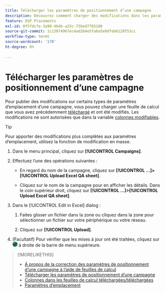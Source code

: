 ```yaml
---
title: Télécharger les paramètres de positionnement d’une campagne
description: Découvrez comment charger des modifications dans les paramètres de placement clés d’une campagne à l’aide de feuilles de calcul AQ Excel.
feature: DSP Placements
exl-id: 0f5fdc7e-3a90-4b4b-a23c-75bed7703100
source-git-commit: 1c13874967ec4ad264e5fa6a5e0dfeb6120f53cc
workflow-type: tm+mt
source-wordcount: '170'
ht-degree: 0%

---
```


# Télécharger les paramètres de positionnement d’une campagne

Pour publier des modifications sur certains types de paramètres d’emplacement d’une campagne, vous pouvez charger une feuille de calcul que vous avez précédemment [téléchargé](qa-sheet-download.md) et ont été modifiés. Les modifications ne sont autorisées que dans la variable [colonnes modifiables](qa-sheet-columns.md).

>[!TIP]
>
>Pour apporter des modifications plus complètes aux paramètres d’emplacement, utilisez la fonction de modification en masse.<!-- add link once we have help on it -->

1. Dans le menu principal, cliquez sur **[!UICONTROL Campaigns]**.

1. Effectuez l’une des opérations suivantes :

   * En regard du nom de la campagne, cliquez sur **[!UICONTROL ...]>[!UICONTROL Upload Excel QA sheet]**.

   * Cliquez sur le nom de la campagne pour en afficher les détails. Dans le coin supérieur droit, cliquez sur **[!UICONTROL ...]>[!UICONTROL Upload Excel QA sheet]**.

1. Dans le [!UICONTROL Edit in Excel] dialog :

   1. Faites glisser un fichier dans la zone ou cliquez dans la zone pour sélectionner un fichier sur votre périphérique ou votre réseau.

   1. Cliquez sur **[!UICONTROL Upload]**.

1. (Facultatif) Pour vérifier que les mises à jour ont été traitées, cliquez sur ![Tâches](/help/dsp/assets/downloads.png) à droite de la barre de menu supérieure.

>[!MORELIKETHIS]
>
>* [À propos de la correction des paramètres de positionnement d’une campagne à l’aide de feuilles de calcul](qa-about.md)
>* [Télécharger les paramètres de positionnement d’une campagne](qa-sheet-download.md)
>* [Colonnes dans les feuilles de calcul téléchargées/téléchargées](qa-sheet-columns.md)
>* [Paramètres d’emplacement](/help/dsp/campaign-management/placements/placement-settings.md)

